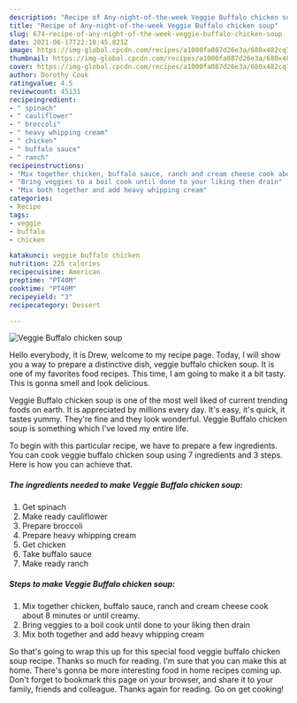 ```yaml
---
description: "Recipe of Any-night-of-the-week Veggie Buffalo chicken soup"
title: "Recipe of Any-night-of-the-week Veggie Buffalo chicken soup"
slug: 674-recipe-of-any-night-of-the-week-veggie-buffalo-chicken-soup
date: 2021-06-17T22:10:45.821Z
image: https://img-global.cpcdn.com/recipes/a1000fa087d26e3a/680x482cq70/veggie-buffalo-chicken-soup-recipe-main-photo.jpg
thumbnail: https://img-global.cpcdn.com/recipes/a1000fa087d26e3a/680x482cq70/veggie-buffalo-chicken-soup-recipe-main-photo.jpg
cover: https://img-global.cpcdn.com/recipes/a1000fa087d26e3a/680x482cq70/veggie-buffalo-chicken-soup-recipe-main-photo.jpg
author: Dorothy Cook
ratingvalue: 4.5
reviewcount: 45131
recipeingredient:
- " spinach"
- " cauliflower"
- " broccoli"
- " heavy whipping cream"
- " chicken"
- " buffalo sauce"
- " ranch"
recipeinstructions:
- "Mix together chicken, buffalo sauce, ranch and cream cheese cook about 8 minutes or until creamy."
- "Bring veggies to a boil cook until done to your liking then drain"
- "Mix both together and add heavy whipping cream"
categories:
- Recipe
tags:
- veggie
- buffalo
- chicken

katakunci: veggie buffalo chicken 
nutrition: 225 calories
recipecuisine: American
preptime: "PT40M"
cooktime: "PT40M"
recipeyield: "3"
recipecategory: Dessert

---
```



![Veggie Buffalo chicken soup](https://img-global.cpcdn.com/recipes/a1000fa087d26e3a/680x482cq70/veggie-buffalo-chicken-soup-recipe-main-photo.jpg)

Hello everybody, it is Drew, welcome to my recipe page. Today, I will show you a way to prepare a distinctive dish, veggie buffalo chicken soup. It is one of my favorites food recipes. This time, I am going to make it a bit tasty. This is gonna smell and look delicious.

Veggie Buffalo chicken soup is one of the most well liked of current trending foods on earth. It is appreciated by millions every day. It's easy, it's quick, it tastes yummy. They're fine and they look wonderful. Veggie Buffalo chicken soup is something which I've loved my entire life.




To begin with this particular recipe, we have to prepare a few ingredients. You can cook veggie buffalo chicken soup using 7 ingredients and 3 steps. Here is how you can achieve that.

<!--inarticleads1-->

##### The ingredients needed to make Veggie Buffalo chicken soup:

1. Get  spinach
1. Make ready  cauliflower
1. Prepare  broccoli
1. Prepare  heavy whipping cream
1. Get  chicken
1. Take  buffalo sauce
1. Make ready  ranch




<!--inarticleads2-->

##### Steps to make Veggie Buffalo chicken soup:

1. Mix together chicken, buffalo sauce, ranch and cream cheese cook about 8 minutes or until creamy.
1. Bring veggies to a boil cook until done to your liking then drain
1. Mix both together and add heavy whipping cream




So that's going to wrap this up for this special food veggie buffalo chicken soup recipe. Thanks so much for reading. I'm sure that you can make this at home. There's gonna be more interesting food in home recipes coming up. Don't forget to bookmark this page on your browser, and share it to your family, friends and colleague. Thanks again for reading. Go on get cooking!
